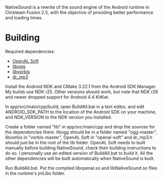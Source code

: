 NativeSound is a rewrite of the sound engine of the Android runtime in Clickteam Fusion 2.5, with the objective of providing better performance and loading times.

# Building
Required dependencies:
* [OpenAL Soft](https://github.com/kcat/openal-soft)
* [libogg](https://gitlab.xiph.org/xiph/ogg)
* [libvorbis](https://gitlab.xiph.org/xiph/vorbis)
* [dr_mp3](https://github.com/mackron/dr_libs/tree/master)

Install the Android NDK and CMake 3.22.1 from the Android SDK Manager. My builds use NDK r25. Other versions should work, but note that NDK r26 and newer dropped support for
Android 4.4 KitKat.

In app/src/main/cpp/build, open BuildAll.bat in a text editor, and edit ANDROID_SDK_PATH to the location of the Android SDK on your machine, and NDK_VERSION to the NDK version
you installed.

Create a folder named "lib" in app/src/main/cpp and drop the sources for the dependencies there. libogg should be in a folder named "ogg-master", libvorbis in "vorbis-master",
OpenAL Soft in "openal-soft" and dr_mp3.h should just be in the root of the lib folder. OpenAL Soft needs to built manually before building NativeSound, check their building
instructions to do so. I personally use an edited version of BuildAll.bat to build it. All the other dependencies will be built automatically when NativeSound is built.

Run BuildAll.bat. Put the compiled libopenal.so and libNativeSound.so files in the runtime's jniLibs folder.
